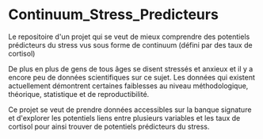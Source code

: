 # Continuum_Stress_Predicteurs
Le repositoire d'un projet qui se veut de mieux comprendre des potentiels prédicteurs du stress vus sous forme de continuum (défini par des taux de cortisol)

De plus en plus de gens de tous âges se disent stressés et anxieux et il y a encore peu de données scientifiques sur ce sujet. Les données qui existent actuellement démontrent certaines faiblesses au niveau méthodologique, théorique, statistique et de reproductibilité. 

Ce projet se veut de prendre données accessibles sur la banque signature et d'explorer les potentiels liens entre plusieurs variables et les taux de cortisol pour ainsi trouver de potentiels prédicteurs du stress. 
